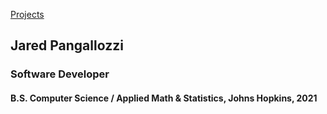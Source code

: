 [Projects](https://jpang32.github.io/projects/)

## Jared Pangallozzi
### Software Developer
#### B.S. Computer Science / Applied Math & Statistics, Johns Hopkins, 2021


